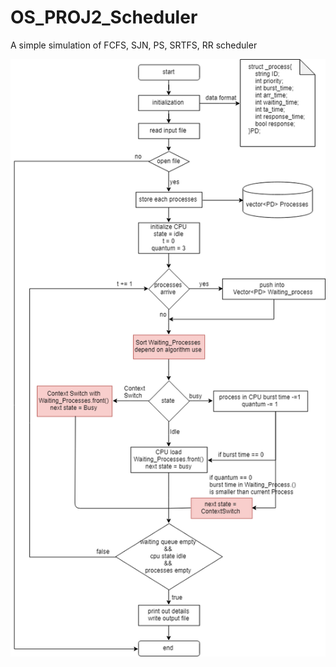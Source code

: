 # OS_PROJ2_Scheduler
A simple simulation of FCFS, SJN, PS, SRTFS, RR scheduler

![image](https://github.com/Oscarkai9139/OS_PROJ2_Scheduler/blob/master/Diagram.png)
